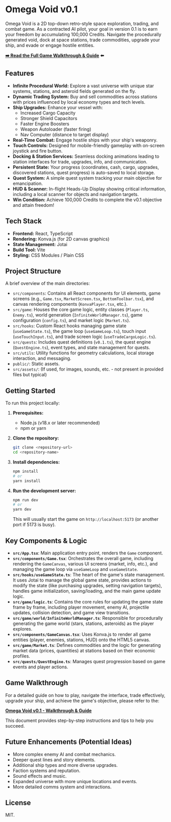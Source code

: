 # Omega Void v0.1

Omega Void is a 2D top-down retro-style space exploration, trading, and combat game. As a contracted AI pilot, your goal in version 0.1 is to earn your freedom by accumulating 100,000 Credits. Navigate the procedurally generated void, dock at space stations, trade commodities, upgrade your ship, and evade or engage hostile entities.

**[➡️ Read the Full Game Walkthrough & Guide](./docs/WALKTHROUGH.md) ⬅️**

## Features

*   **Infinite Procedural World:** Explore a vast universe with unique star systems, stations, and asteroid fields generated on the fly.
*   **Dynamic Trading System:** Buy and sell commodities across stations with prices influenced by local economy types and tech levels.
*   **Ship Upgrades:** Enhance your vessel with:
    *   Increased Cargo Capacity
    *   Stronger Shield Capacitors
    *   Faster Engine Boosters
    *   Weapon Autoloader (faster firing)
    *   Nav Computer (distance to target display)
*   **Real-Time Combat:** Engage hostile ships with your ship's weaponry.
*   **Touch Controls:** Designed for mobile-friendly gameplay with on-screen joystick and fire button.
*   **Docking & Station Services:** Seamless docking animations leading to station interfaces for trade, upgrades, info, and communication.
*   **Persistent State:** Your progress (coordinates, cash, cargo, upgrades, discovered stations, quest progress) is auto-saved to local storage.
*   **Quest System:** A simple quest system tracking your main objective for emancipation.
*   **HUD & Scanner:** In-flight Heads-Up Display showing critical information, including a local scanner for objects and navigation targets.
*   **Win Condition:** Achieve 100,000 Credits to complete the v0.1 objective and attain freedom!

## Tech Stack

*   **Frontend:** React, TypeScript
*   **Rendering:** Konva.js (for 2D canvas graphics)
*   **State Management:** Jotai
*   **Build Tool:** Vite
*   **Styling:** CSS Modules / Plain CSS

## Project Structure

A brief overview of the main directories:

*   `src/components`: Contains all React components for UI elements, game screens (e.g., `Game.tsx`, `MarketScreen.tsx`, `BottomToolbar.tsx`), and canvas rendering components (`KonvaPlayer.tsx`, etc.).
*   `src/game`: Houses the core game logic, entity classes (`Player.ts`, `Enemy.ts`), world generation (`InfiniteWorldManager.ts`), game configuration (`config.ts`), and market logic (`Market.ts`).
*   `src/hooks`: Custom React hooks managing game state (`useGameState.ts`), the game loop (`useGameLoop.ts`), touch input (`useTouchInput.ts`), and trade screen logic (`useTradeCargoLogic.ts`).
*   `src/quests`: Includes quest definitions (`v0.1.ts`), the quest engine (`QuestEngine.ts`), event types, and state management for quests.
*   `src/utils`: Utility functions for geometry calculations, local storage interaction, and messaging.
*   `public/`: Static assets.
*   `src/assets/`: (If used, for images, sounds, etc. - not present in provided files but typical)

## Getting Started

To run this project locally:

1.  **Prerequisites:**
    *   Node.js (v18.x or later recommended)
    *   npm or yarn

2.  **Clone the repository:**
    ```bash
    git clone <repository-url>
    cd <repository-name>
    ```

3.  **Install dependencies:**
    ```bash
    npm install
    # or
    yarn install
    ```

4.  **Run the development server:**
    ```bash
    npm run dev
    # or
    yarn dev
    ```
    This will usually start the game on `http://localhost:5173` (or another port if 5173 is busy).

## Key Components & Logic

*   **`src/App.tsx`**: Main application entry point, renders the `Game` component.
*   **`src/components/Game.tsx`**: Orchestrates the overall game, including rendering the `GameCanvas`, various UI screens (market, info, etc.), and managing the game loop via `useGameLoop` and `useGameState`.
*   **`src/hooks/useGameState.ts`**: The heart of the game's state management. It uses Jotai to manage the global game state, provides actions to modify the state (like purchasing upgrades, setting navigation targets), handles game initialization, saving/loading, and the main game update logic.
*   **`src/game/logic.ts`**: Contains the core rules for updating the game state frame by frame, including player movement, enemy AI, projectile updates, collision detection, and game view transitions.
*   **`src/game/world/InfiniteWorldManager.ts`**: Responsible for procedurally generating the game world (stars, stations, asteroids) as the player explores.
*   **`src/components/GameCanvas.tsx`**: Uses Konva.js to render all game entities (player, enemies, stations, HUD) onto the HTML5 canvas.
*   **`src/game/Market.ts`**: Defines commodities and the logic for generating market data (prices, quantities) at stations based on their economic profiles.
*   **`src/quests/QuestEngine.ts`**: Manages quest progression based on game events and player actions.

## Game Walkthrough

For a detailed guide on how to play, navigate the interface, trade effectively, upgrade your ship, and achieve the game's objective, please refer to the:

**[Omega Void v0.1 - Walkthrough & Guide](./docs/WALKTHROUGH.md)**

This document provides step-by-step instructions and tips to help you succeed.

## Future Enhancements (Potential Ideas)

*   More complex enemy AI and combat mechanics.
*   Deeper quest lines and story elements.
*   Additional ship types and more diverse upgrades.
*   Faction systems and reputation.
*   Sound effects and music.
*   Expanded universe with more unique locations and events.
*   More detailed comms system and interactions.

## License

MIT.